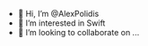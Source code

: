 - 👋 Hi, I’m @AlexPolidis
- 👀 I’m interested in Swift
- 💞️ I’m looking to collaborate on ...

<!---
AlexPolidis/AlexPolidis is a ✨ special ✨ repository because its `README.md` (this file) appears on your GitHub profile.
You can click the Preview link to take a look at your changes.
--->
